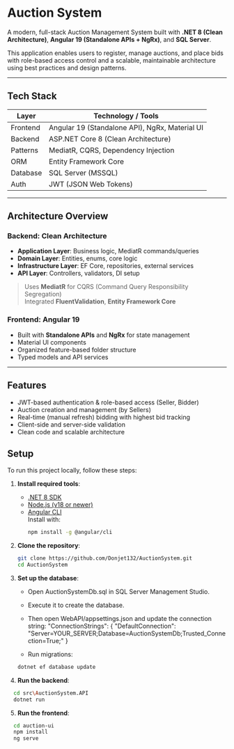 # Auction System

A modern, full-stack Auction Management System built with **.NET 8 (Clean Architecture)**, **Angular 19 (Standalone APIs + NgRx)**, and **SQL Server**.

This application enables users to register, manage auctions, and place bids with role-based access control and a scalable, maintainable architecture using best practices and design patterns.

---

## Tech Stack

| Layer       | Technology / Tools                           |
|-------------|-----------------------------------------------|
| Frontend    | Angular 19 (Standalone API), NgRx, Material UI |
| Backend     | ASP.NET Core 8 (Clean Architecture)           |
| Patterns    | MediatR, CQRS, Dependency Injection           |
| ORM         | Entity Framework Core                         |
| Database    | SQL Server (MSSQL)                            |
| Auth        | JWT (JSON Web Tokens)                         |

---

## Architecture Overview

### Backend: Clean Architecture

- **Application Layer**: Business logic, MediatR commands/queries
- **Domain Layer**: Entities, enums, core logic
- **Infrastructure Layer**: EF Core, repositories, external services
- **API Layer**: Controllers, validators, DI setup

> Uses **MediatR** for CQRS (Command Query Responsibility Segregation)  
> Integrated **FluentValidation**, **Entity Framework Core**

### Frontend: Angular 19

- Built with **Standalone APIs** and **NgRx** for state management
- Material UI components
- Organized feature-based folder structure
- Typed models and API services

---

## Features

- JWT-based authentication & role-based access (Seller, Bidder)
- Auction creation and management (by Sellers)
- Real-time (manual refresh) bidding with highest bid tracking
- Client-side and server-side validation
- Clean code and scalable architecture

## Setup

To run this project locally, follow these steps:

1. **Install required tools**:
   - [.NET 8 SDK](https://dotnet.microsoft.com/en-us/download)
   - [Node.js (v18 or newer)](https://nodejs.org/)
   - [Angular CLI](https://angular.io/cli)  
     Install with:
     ```bash
     npm install -g @angular/cli
     ```

2. **Clone the repository**:
   ```bash
   git clone https://github.com/Donjet132/AuctionSystem.git
   cd AuctionSystem
   
3. **Set up the database**:

    - Open AuctionSystemDb.sql in SQL Server Management Studio.
     
    - Execute it to create the database.
     
    - Then open WebAPI/appsettings.json and update the connection string:
        "ConnectionStrings": {
          "DefaultConnection": "Server=YOUR_SERVER;Database=AuctionSystemDb;Trusted_Connection=True;"
        }
    - Run migrations:
     ```bash
     dotnet ef database update

4. **Run the backend**:
```bash
  cd src\AuctionSystem.API
  dotnet run
 ```

5. **Run the frontend**:
```bash
  cd auction-ui
  npm install
  ng serve
 ```
